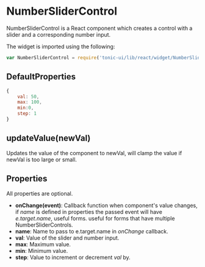 # NumberSliderControl

NumberSliderControl is a React component which creates a
control with a slider and a corresponding number input.

The widget is imported using the following:

```js
var NumberSliderControl = require('tonic-ui/lib/react/widget/NumberSliderControl');
```

## DefaultProperties

```js
{
	val: 50,
	max: 100,
	min:0,
	step: 1
}
```

## updateValue(newVal)

Updates the value of the component to newVal, will clamp the value if newVal is too large or small.

## Properties

All properties are optional.

- __onChange(event)__: Callback function when component's value changes, if _name_ is
	defined in properties the passed event will have _e.target.name_, useful forms.
	useful for forms that have multiple NumberSliderControls.
- __name__: Name to pass to e.target.name in _onChange_ callback.
- __val__: Value of the slider and number input.
- __max__: Maximum value.
- __min__: Minimum value.
- __step__: Value to increment or decrement _val_ by.

